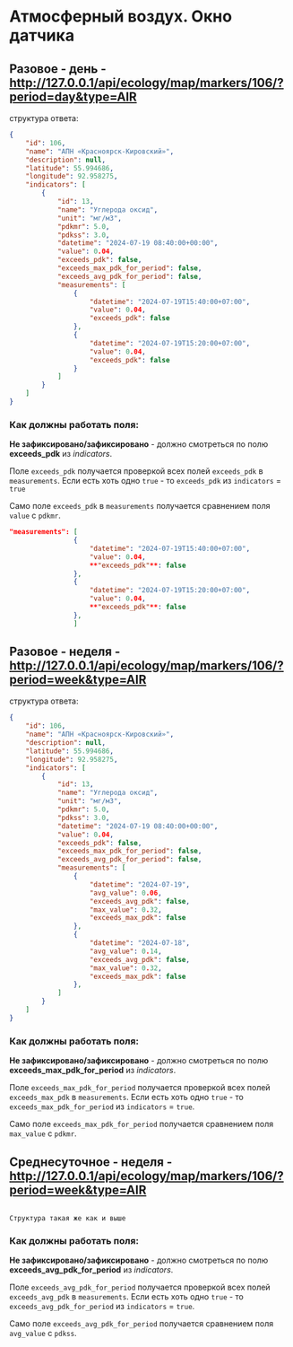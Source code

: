 # Атмосферный воздух. Окно датчика

## Разовое - день - http://127.0.0.1/api/ecology/map/markers/106/?period=day&type=AIR

  

структура ответа:

```json
{
    "id": 106,
    "name": "АПН «Красноярск-Кировский»",
    "description": null,
    "latitude": 55.994686,
    "longitude": 92.958275,
    "indicators": [
        {
            "id": 13,
            "name": "Углерода оксид",
            "unit": "мг/м3",
            "pdkmr": 5.0,
            "pdkss": 3.0,
            "datetime": "2024-07-19 08:40:00+00:00",
            "value": 0.04,
            "exceeds_pdk": false,
            "exceeds_max_pdk_for_period": false,
            "exceeds_avg_pdk_for_period": false,
            "measurements": [
                {
                    "datetime": "2024-07-19T15:40:00+07:00",
                    "value": 0.04,
                    "exceeds_pdk": false
                },
                {
                    "datetime": "2024-07-19T15:20:00+07:00",
                    "value": 0.04,
                    "exceeds_pdk": false
                }
            ]
        }
    ]
}
```

  

### Как должны работать поля:

**Не зафиксировано/зафиксировано** - должно смотреться по полю **exceeds_pdk** из *indicators*.

  

Поле `exceeds_pdk` получается проверкой всех полей `exceeds_pdk` в `measurements`. Если есть хоть одно `true` - то `exceeds_pdk` из `indicators` = `true`

  

Само поле `exceeds_pdk` в `measurements` получается сравнением поля `value` с `pdkmr`.

```json
"measurements": [
                {
                    "datetime": "2024-07-19T15:40:00+07:00",
                    "value": 0.04,
                    **"exceeds_pdk"**: false
                },
                {
                    "datetime": "2024-07-19T15:20:00+07:00",
                    "value": 0.04,
                    **"exceeds_pdk"**: false
                },
                ]

```

## Разовое - неделя - http://127.0.0.1/api/ecology/map/markers/106/?period=week&type=AIR

  

структура ответа:

```json
{
    "id": 106,
    "name": "АПН «Красноярск-Кировский»",
    "description": null,
    "latitude": 55.994686,
    "longitude": 92.958275,
    "indicators": [
        {
            "id": 13,
            "name": "Углерода оксид",
            "unit": "мг/м3",
            "pdkmr": 5.0,
            "pdkss": 3.0,
            "datetime": "2024-07-19 08:40:00+00:00",
            "value": 0.04,
            "exceeds_pdk": false,
            "exceeds_max_pdk_for_period": false,
            "exceeds_avg_pdk_for_period": false,
            "measurements": [
                {
                    "datetime": "2024-07-19",
                    "avg_value": 0.06,
                    "exceeds_avg_pdk": false,
                    "max_value": 0.32,
                    "exceeds_max_pdk": false
                },
                {
                    "datetime": "2024-07-18",
                    "avg_value": 0.14,
                    "exceeds_avg_pdk": false,
                    "max_value": 0.32,
                    "exceeds_max_pdk": false
                },
            ]
        }
    ]
}
```

### Как должны работать поля:

**Не зафиксировано/зафиксировано** - должно смотреться по полю **exceeds_max_pdk_for_period** из *indicators*.

  

Поле `exceeds_max_pdk_for_period` получается проверкой всех полей `exceeds_max_pdk` в `measurements`. Если есть хоть одно `true` - то `exceeds_max_pdk_for_period` из `indicators` = `true`.

  

Само поле `exceeds_max_pdk_for_period` получается сравнением поля `max_value` с `pdkmr`.

  
  

## Среднесуточное - неделя - http://127.0.0.1/api/ecology/map/markers/106/?period=week&type=AIR

```

Структура такая же как и выше

```

  

### Как должны работать поля:

**Не зафиксировано/зафиксировано** - должно смотреться по полю **exceeds_avg_pdk_for_period** из *indicators*.

  

Поле `exceeds_avg_pdk_for_period` получается проверкой всех полей `exceeds_avg_pdk` в `measurements`. Если есть хоть одно `true` - то `exceeds_avg_pdk_for_period` из `indicators` = `true`.

  

Само поле `exceeds_avg_pdk_for_period` получается сравнением поля `avg_value` с `pdkss`.
